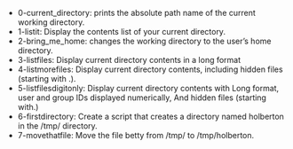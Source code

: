 * 0-current_directory: prints the absolute path name of the current working directory.
* 1-listit: Display the contents list of your current directory.
* 2-bring_me_home: changes the working directory to the user’s home directory.
* 3-listfiles: Display current directory contents in a long format
* 4-listmorefiles: Display current directory contents, including hidden files (starting with .).
* 5-listfilesdigitonly: Display current directory contents with Long format, user and group IDs displayed numerically, And hidden files (starting with.)
* 6-firstdirectory: Create a script that creates a directory named holberton in the /tmp/ directory.
* 7-movethatfile: Move the file betty from /tmp/ to /tmp/holberton.
